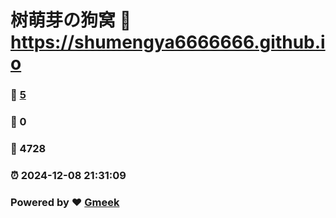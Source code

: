 # 树萌芽の狗窝 :link: https://shumengya6666666.github.io 
### :page_facing_up: [5](https://shumengya6666666.github.io/tag.html) 
### :speech_balloon: 0 
### :hibiscus: 4728 
### :alarm_clock: 2024-12-08 21:31:09 
### Powered by :heart: [Gmeek](https://github.com/Meekdai/Gmeek)
